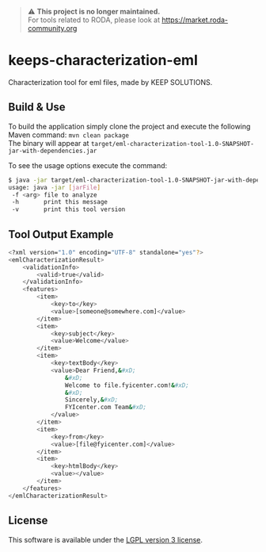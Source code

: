 > :warning: **This project is no longer maintained.**  
> For tools related to RODA, please look at https://market.roda-community.org


keeps-characterization-eml
==========================

Characterization tool for eml files, made by KEEP SOLUTIONS.


## Build & Use

To build the application simply clone the project and execute the following Maven command: `mvn clean package`  
The binary will appear at `target/eml-characterization-tool-1.0-SNAPSHOT-jar-with-dependencies.jar`

To see the usage options execute the command:

```bash
$ java -jar target/eml-characterization-tool-1.0-SNAPSHOT-jar-with-dependencies.jar -h
usage: java -jar [jarFile]
 -f <arg> file to analyze
 -h       print this message
 -v       print this tool version
```

## Tool Output Example
```bash
<?xml version="1.0" encoding="UTF-8" standalone="yes"?>
<emlCharacterizationResult>
    <validationInfo>
        <valid>true</valid>
    </validationInfo>
    <features>
        <item>
            <key>to</key>
            <value>[someone@somewhere.com]</value>
        </item>
        <item>
            <key>subject</key>
            <value>Welcome</value>
        </item>
        <item>
            <key>textBody</key>
            <value>Dear Friend,&#xD;
                &#xD;
                Welcome to file.fyicenter.com!&#xD;
                &#xD;
                Sincerely,&#xD;
                FYIcenter.com Team&#xD;
            </value>
        </item>
        <item>
            <key>from</key>
            <value>[file@fyicenter.com]</value>
        </item>
        <item>
            <key>htmlBody</key>
            <value></value>
        </item>
    </features>
</emlCharacterizationResult>


```

## License

This software is available under the [LGPL version 3 license](LICENSE).

